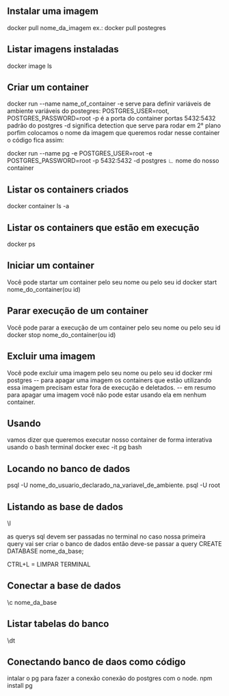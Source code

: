 ## Instalar uma imagem
docker pull nome_da_imagem 
ex.: docker pull postegres

## Listar imagens instaladas
docker image ls

## Criar um container
docker run --name name_of_container
-e serve para definir variáveis de ambiente
variáveis do postegres: POSTGRES_USER=root, POSTGRES_PASSWORD=root
-p é a porta do container
portas 5432:5432 padrão do postgres
-d significa detection que serve para rodar em 2° plano
porfim colocamos o nome da imagem que queremos rodar nesse container
o código fica assim:

docker run --name pg -e POSTGRES_USER=root -e POSTGRES_PASSWORD=root -p 5432:5432 -d postgres
                   ∟ nome do nosso container

## Listar os containers criados
docker container ls -a

## Listar os containers que estão em execução
docker ps

##  Iniciar um container
Você pode startar um container pelo seu nome ou pelo seu id
docker start nome_do_container(ou id)

## Parar execução de um container
Você pode parar a execução de um container pelo seu nome ou pelo seu id
docker stop nome_do_container(ou id)

## Excluir uma imagem
Você pode excluir uma imagem pelo seu nome ou pelo seu id
docker rmi postgres
-- para apagar uma imagem os containers que estão utilizando essa imagem precisam estar fora de execução e deletados.
-- em resumo para apagar uma imagem você não pode estar usando ela em nenhum container.

## Usando
vamos dizer que queremos executar nosso container de forma interativa usando o bash terminal
docker exec -it pg bash

## Locando no banco de dados
psql -U nome_do_usuario_declarado_na_variavel_de_ambiente.
psql -U root

## Listando as base de dados
\l

as querys sql devem ser passadas no terminal
no caso nossa primeira query vai ser criar o banco de dados então deve-se passar a query
CREATE DATABASE nome_da_base;

CTRL+L = LIMPAR TERMINAL

## Conectar a base de dados
\c nome_da_base

## Listar tabelas do banco
\dt

## Conectando banco de daos como código
intalar o pg para fazer a conexão
conexão do postgres com o node.
npm install pg